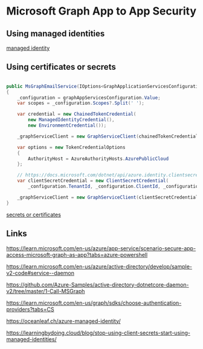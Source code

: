 # Microsoft Graph App to App Security

## Using managed identities

[managed identity](https://learn.microsoft.com/en-us/azure/app-service/scenario-secure-app-access-microsoft-graph-as-app?tabs=azure-powershell)

## Using certificates or secrets

```csharp

public MsGraphEmailService(IOptions<GraphApplicationServicesConfiguration> graphAppServicesConfiguration)
{
    _configuration = graphAppServicesConfiguration.Value;
    var scopes = _configuration.Scopes?.Split(' ');

    var credential = new ChainedTokenCredential(
        new ManagedIdentityCredential(),
        new EnvironmentCredential());

    _graphServiceClient = new GraphServiceClient(chainedTokenCredential, scopes);

    var options = new TokenCredentialOptions
    {
        AuthorityHost = AzureAuthorityHosts.AzurePublicCloud
    };

    // https://docs.microsoft.com/dotnet/api/azure.identity.clientsecretcredential
    var clientSecretCredential = new ClientSecretCredential(
        _configuration.TenantId, _configuration.ClientId, _configuration.ClientSecret, options);

    _graphServiceClient = new GraphServiceClient(clientSecretCredential, scopes);
}
```

[secrets or certificates](https://learn.microsoft.com/en-us/azure/active-directory/develop/sample-v2-code#service--daemon)

## Links

https://learn.microsoft.com/en-us/azure/app-service/scenario-secure-app-access-microsoft-graph-as-app?tabs=azure-powershell

https://learn.microsoft.com/en-us/azure/active-directory/develop/sample-v2-code#service--daemon

https://github.com/Azure-Samples/active-directory-dotnetcore-daemon-v2/tree/master/1-Call-MSGraph

https://learn.microsoft.com/en-us/graph/sdks/choose-authentication-providers?tabs=CS

https://oceanleaf.ch/azure-managed-identity/

https://learningbydoing.cloud/blog/stop-using-client-secrets-start-using-managed-identities/